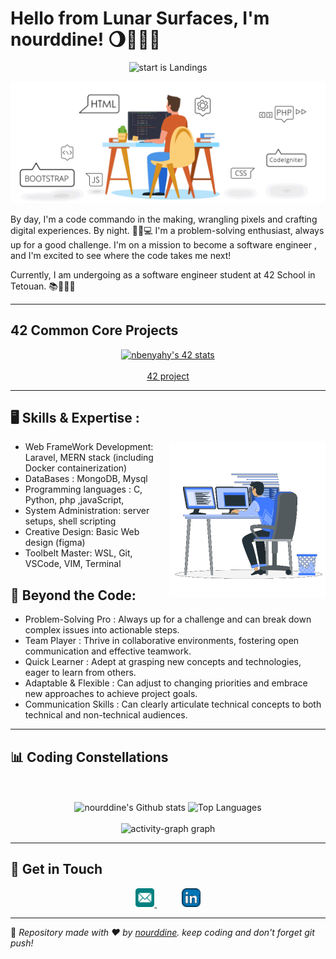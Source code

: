 # Hello from Lunar Surfaces, I'm nourddine! 🌖👨‍💻✨ 
<p align="center">
  <img src="https://komarev.com/ghpvc/?username=nourddine-benyahya&label=profile+views&color=green" alt="start is Landings"/>
</p>

<p align="center">
  <img src="/image.gif" alt="start is Landings"/>
</p>

By day, I'm a code commando in the making, wrangling pixels and crafting digital experiences. By night. 🚀🦆💻 I'm a problem-solving enthusiast, always up for a good challenge. I'm on a mission to become a software engineer , and I'm excited to see where the code takes me next!
 
Currently, I am undergoing as a software engineer student at 42 School in Tetouan. 📚👨‍💻🚀

---

## 42 Common Core Projects

<div align="center">

[![nbenyahy's 42 stats](https://badge.mediaplus.ma/darkblue/nbenyahy)](https://github.com/oakoudad/badge42)
  <br><br>
  <a href="https://github.com/nourddine-benyahya/42-Common-Core-Projects/tree/main">
  	  42 project
   </a> 
</div>


---

## 🖥️  Skills & Expertise :

<picture>
  <img align="right" src="coding.gif" width = 250px>
</picture>

- Web FrameWork Development: Laravel, MERN stack (including Docker containerization)
- DataBases : MongoDB, Mysql
- Programming languages : C, Python, php ,javaScript,
- System Administration: server setups, shell scripting
- Creative Design: Basic Web design (figma)
- Toolbelt Master: WSL, Git, VSCode, VIM, Terminal

## 🚀 Beyond the Code: ‍

- Problem-Solving Pro : Always up for a challenge and can break down complex issues into actionable steps.
- Team Player : Thrive in collaborative environments, fostering open communication and effective teamwork.
- Quick Learner : Adept at grasping new concepts and technologies, eager to learn from others.
- Adaptable & Flexible : Can adjust to changing priorities and embrace new approaches to achieve project goals.
- Communication Skills : Can clearly articulate technical concepts to both technical and non-technical audiences.

---
## 📊 Coding Constellations

<div align="center">
	<br></br>
	<img src="https://github-readme-stats.vercel.app/api?username=nourddine-benyahya&show_icons=true&locale=en&layout=compact&line_height=20&title_color=7A7ADB&icon_color=2234AE&text_color=D3D3D3&bg_color=0,000000,130F40" alt="nourddine's Github stats">
 	<img src="https://github-readme-stats.vercel.app/api/top-langs/?username=nourddine-benyahya&layout=compact&theme=midnight-purple" alt="Top Languages" />
	<br></br>
  	<img src="https://github-readme-activity-graph.vercel.app/graph?username=nourddine-benyahya&radius=16&theme=react&area=true&order=5" height="300" alt="activity-graph graph"  />
</div>

---

## 📡 Get in Touch

<div align="center">
  <a href="mailto:nourddine.benyahya02@gmail.com">
    <img src="/emaill.png" width="30" height="30" />
  </a>
&nbsp;&nbsp;&nbsp;&nbsp;&nbsp;&nbsp;&nbsp;&nbsp;&nbsp;
    <a href="https://www.linkedin.com/in/nourddine-benyahya">
    <img src="/linkedin.png" width="30" height="30" />
  </a>
</div>

---

🦆 _Repository made with ❤️ by [nourddine](https://github.com/nourddine-benyahya). keep coding and don't forget git push!_



